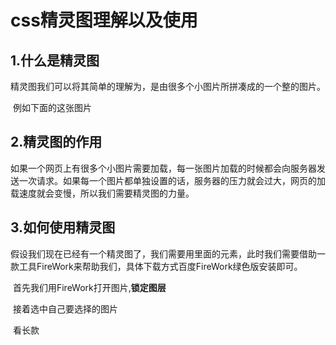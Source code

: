 # css精灵图理解以及使用

## 1.什么是精灵图

​	精灵图我们可以将其简单的理解为，是由很多个小图片所拼凑成的一个整的图片。

​	例如下面的这张图片

## 2.精灵图的作用

​	如果一个网页上有很多个小图片需要加载，每一张图片加载的时候都会向服务器发送一次请求。如果每一个图片都单独设置的话，服务器的压力就会过大，网页的加载速度就会变慢，所以我们需要精灵图的力量。

## 3.如何使用精灵图

​	假设我们现在已经有一个精灵图了，我们需要用里面的元素，此时我们需要借助一款工具FireWork来帮助我们，具体下载方式百度FireWork绿色版安装即可。

​	首先我们用FireWork打开图片,**锁定图层**

​	接着选中自己要选择的图片

​	看长款